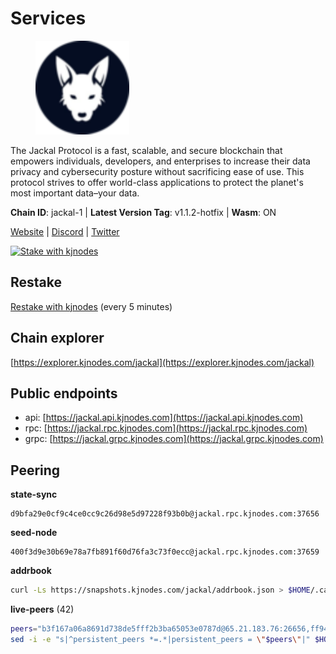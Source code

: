 # Services

<figure><img src="https://raw.githubusercontent.com/kj89/cosmos-images/main/logos/jackal.png" width="150" alt=""><figcaption></figcaption></figure>

The Jackal Protocol is a fast, scalable, and secure blockchain that empowers  individuals, developers, and enterprises to increase their data privacy and  cybersecurity posture without sacrificing ease of use. This protocol strives  to offer world-class applications to protect the planet's most important data–your data.

**Chain ID**: jackal-1 | **Latest Version Tag**: v1.1.2-hotfix | **Wasm**: ON

[Website](https://jackalprotocol.com) | [Discord](https://discord.com/invite/5GKym3p6rj) | [Twitter](https://twitter.com/Jackal_Protocol)

[![Stake with kjnodes](https://i.ibb.co/cr44Q8j/button-stake-with-kjnodes.png)](https://restake.app/jackal/jklvaloper1tr3wm3mdkz0tda6t7vavqnn7fe2g4un0f67xmt)

## Restake

[Restake with kjnodes](https://restake.app/jackal/jklvaloper1tr3wm3mdkz0tda6t7vavqnn7fe2g4un0f67xmt) (every 5 minutes)
## Chain explorer
[https://explorer.kjnodes.com/jackal](https://explorer.kjnodes.com/jackal)

## Public endpoints

* api: [https://jackal.api.kjnodes.com](https://jackal.api.kjnodes.com)
* rpc: [https://jackal.rpc.kjnodes.com](https://jackal.rpc.kjnodes.com)
* grpc: [https://jackal.grpc.kjnodes.com](https://jackal.grpc.kjnodes.com)

## Peering

**state-sync**

```text
d9bfa29e0cf9c4ce0cc9c26d98e5d97228f93b0b@jackal.rpc.kjnodes.com:37656
```

**seed-node**

```text
400f3d9e30b69e78a7fb891f60d76fa3c73f0ecc@jackal.rpc.kjnodes.com:37659
```

**addrbook**
```bash
curl -Ls https://snapshots.kjnodes.com/jackal/addrbook.json > $HOME/.canine/config/addrbook.json
```

**live-peers** (42)
```bash
peers="b3f167a06a8691d738de5fff2b3ba65053e0787d@65.21.183.76:26656,ff94a29e02de8369faf37c76d3c97684bbd51bd6@185.16.38.165:17556,c2842c76779913e05fa4256e3caab852e1782951@202.61.194.254:60756,11c23c5341d0ac69f9ebb3be9afa7fe0e134ece0@94.79.54.137:28656,0faa7f1099de2e02deebe09fcb52863056333265@144.202.72.17:26616,a2afb42b65da7013eca54778ce01dfb877c2a82a@154.12.227.132:37656,0841db0ae5e5443905837e196d2e1ffd31f2e480@131.153.202.81:36656,d9bfa29e0cf9c4ce0cc9c26d98e5d97228f93b0b@65.109.88.38:37656,24d557203af1734d8a9e94d1819f0920ee66845c@185.252.235.83:27656,159834da1073b793a9f6730841d827802051ed75@198.244.178.213:26656,6852add4eaa027707a6000c78ea9e7cde81b058f@18.118.26.4:26656,173c43436e2287f3660c344a5fd2386da4a61968@65.109.92.241:11126,ecb163fca7436befa3a5694a7d558e89d3f04b2c@65.109.29.150:17656,dd3cab79ffae0aed4f519503b66e9403c69eeb14@85.237.193.101:25565,e2172f53b4c59ed157d97802dc6b5ae8b17d3bb1@109.236.81.221:46656,588e509e3a8c1dc4ba938779bf569cd9f6f0f4be@212.23.222.109:26256,dd7e72f0a71476e51c0a601a40d6fc02a1ae1a95@65.108.6.45:60856,a877c11ecef83401dcc96c4499874ebc3f13367b@116.202.36.240:10756,ebc272824924ea1a27ea3183dd0b9ba713494f83@95.214.55.198:26906,316864671ec9566a3d07b64040c45e3fc75ccf36@65.108.201.154:5020,26b6255375a592c3b0664bd474a6975f468c3785@88.99.164.158:11126,7751d16cfa48da0a5bea6f40e9bcc386b4c76c50@51.89.7.184:26638,68b81df146d915f599775a18953bbefbd49d024a@193.70.33.64:17556,399068f8371dce4ae5d7cd7da2c965e765e68f4b@65.108.238.102:17556,ee2ef67b49cbc7b4af7ff0b7321870a5d9ae69a5@65.108.138.80:17556,3fa80c68cb90ad1064b31b1025d437ebca0bf27b@95.217.46.214:26656,637166728d6103ad4ec9fff97a321a024bff3e58@65.109.94.221:28656,fc905fe58d36875a833202ce53759d0ae6c11435@141.95.65.26:48656,4a0fb6863526b3370b3f0dcba6bc2d548a363974@65.109.52.56:2506,b511a0e15ac7afad376d9ea21d43bcc5f4ad06b5@65.109.122.105:61756,a79da224ad9d4501dbf1d547986ebec55d56b951@135.181.128.114:17556,80cc4b90a546a138a480642dd5ce0fcf65ba2d8c@65.108.41.172:29956,d39fecbc409541de13fa644d90066d4dabe08262@95.165.89.222:24475,ae69a9186ee7fc09d4c46e76ee0ebea537171937@94.130.137.122:33656,cda2f5ee8d1feff1a5136e17a17b4a3a374a6f49@65.109.106.172:32656,7574e0ab179fc6cc47ac89284f4641790218540e@18.163.165.245:26626,d0313585956c8e7969993c1577f4969739b19bb7@85.10.238.147:26656,5e1d0091447c9590293fc38d2ec9d52c662d33c5@99.241.52.117:26956,0985977a794b298e7ef990fe344d572c60c453b1@172.105.72.158:26656,ac6e9b3fc2d18f51aa8d6f98bae9e05acfac97e1@217.131.118.88:26656,1bee970060ca06b760ba75b4c8f7be5fe0d7f17d@24.158.14.214:36656,7adbbe1a5f867a0befcf1fd94f395dd8257d718f@73.40.151.121:15656"
sed -i -e "s|^persistent_peers *=.*|persistent_peers = \"$peers\"|" $HOME/.canine/config/config.toml
```
